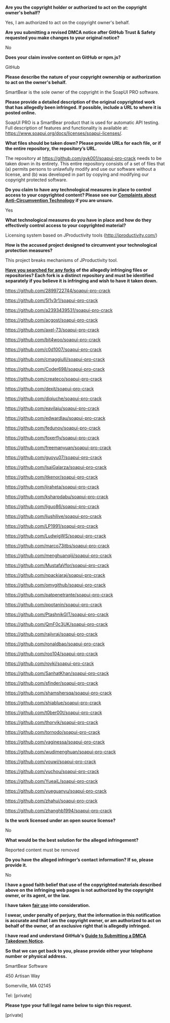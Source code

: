 **Are you the copyright holder or authorized to act on the copyright owner's behalf?**

Yes, I am authorized to act on the copyright owner's behalf.

**Are you submitting a revised DMCA notice after GitHub Trust & Safety requested you make changes to your original notice?**

No

**Does your claim involve content on GitHub or npm.js?**

GitHub

**Please describe the nature of your copyright ownership or authorization to act on the owner's behalf.**

SmartBear is the sole owner of the copyright in the SoapUI PRO software.

**Please provide a detailed description of the original copyrighted work that has allegedly been infringed. If possible, include a URL to where it is posted online.**

SoapUI PRO is a SmartBear product that is used for automatic API testing. Full description of features and functionality is available at: https://www.soapui.org/docs/licenses/soapui-licenses/.

**What files should be taken down? Please provide URLs for each file, or if the entire repository, the repository’s URL.**

The repository at https://github.com/gyk001/soapui-pro-crack needs to be taken down in its entirety. This entire repository consists of a set of files that (a) permits persons to unlawfully modify and use our software without a license, and (b) was developed in part by copying and modifying our copyright protected software.

**Do you claim to have any technological measures in place to control access to your copyrighted content? Please see our <a href="https://docs.github.com/articles/guide-to-submitting-a-dmca-takedown-notice#complaints-about-anti-circumvention-technology">Complaints about Anti-Circumvention Technology</a> if you are unsure.**

Yes

**What technological measures do you have in place and how do they effectively control access to your copyrighted material?**

Licensing system based on JProductivity tools (http://jproductivity.com/)

**How is the accused project designed to circumvent your technological protection measures?**

This project breaks mechanisms of JProductivity tool.

**<a href="https://docs.github.com/articles/dmca-takedown-policy#b-what-about-forks-or-whats-a-fork">Have you searched for any forks</a> of the allegedly infringing files or repositories? Each fork is a distinct repository and must be identified separately if you believe it is infringing and wish to have it taken down.**

https://github.com/2899722744/soapui-pro-crack

https://github.com/5l1v3r1/soapui-pro-crack

https://github.com/a2393439531/soapui-pro-crack

https://github.com/acgost/soapui-pro-crack

https://github.com/axel-73/soapui-pro-crack

https://github.com/bit4woo/soapui-pro-crack

https://github.com/c0d1007/soapui-pro-crack

https://github.com/cmaggiulli/soapui-pro-crack

https://github.com/Coder698/soapui-pro-crack

https://github.com/createco/soapui-pro-crack

https://github.com/dexit/soapui-pro-crack

https://github.com/diqiuche/soapui-pro-crack

https://github.com/eavilaju/soapui-pro-crack

https://github.com/edwardlau/soapui-pro-crack

https://github.com/fedunov/soapui-pro-crack

https://github.com/foxerfly/soapui-pro-crack

https://github.com/freemanyuan/soapui-pro-crack

https://github.com/guoyu07/soapui-pro-crack

https://github.com/IsaiGalarza/soapui-pro-crack

https://github.com/itkenor/soapui-pro-crack

https://github.com/jiraheta/soapui-pro-crack

https://github.com/ksharpdabu/soapui-pro-crack

https://github.com/liguo86/soapui-pro-crack

https://github.com/liushilive/soapui-pro-crack

https://github.com/LP1991/soapui-pro-crack

https://github.com/LudwigWS/soapui-pro-crack

https://github.com/marco73itbs/soapui-pro-crack

https://github.com/menghuanqiji/soapui-pro-crack

https://github.com/MustafaVfor/soapui-pro-crack

https://github.com/npackiaraj/soapui-pro-crack

https://github.com/omygithub/soapui-pro-crack

https://github.com/patpenetrante/soapui-pro-crack

https://github.com/ppotanin/soapui-pro-crack

https://github.com/PtashnikGIT/soapui-pro-crack

https://github.com/QmF0c3UK/soapui-pro-crack

https://github.com/rajivraj/soapui-pro-crack

https://github.com/ronaldbao/soapui-pro-crack

https://github.com/roo104/soapui-pro-crack

https://github.com/royki/soapui-pro-crack

https://github.com/SanhatKhan/soapui-pro-crack

https://github.com/sfinder/soapui-pro-crack

https://github.com/shamshersqa/soapui-pro-crack

https://github.com/shiablue/soapui-pro-crack

https://github.com/t0ber00t/soapui-pro-crack

https://github.com/thorvik/soapui-pro-crack

https://github.com/tornodo/soapui-pro-crack

https://github.com/vaginessa/soapui-pro-crack

https://github.com/wudimenghuan/soapui-pro-crack

https://github.com/youwi/soapui-pro-crack

https://github.com/yuchou/soapui-pro-crack

https://github.com/YueaiL/soapui-pro-crack

https://github.com/yueguanyu/soapui-pro-crack

https://github.com/zhahui/soapui-pro-crack

https://github.com/zhanghb1994/soapui-pro-crack

**Is the work licensed under an open source license?**

No

**What would be the best solution for the alleged infringement?**

Reported content must be removed

**Do you have the alleged infringer’s contact information? If so, please provide it.**

No

**I have a good faith belief that use of the copyrighted materials described above on the infringing web pages is not authorized by the copyright owner, or its agent, or the law.**

**I have taken <a href="https://www.lumendatabase.org/topics/22">fair use</a> into consideration.**

**I swear, under penalty of perjury, that the information in this notification is accurate and that I am the copyright owner, or am authorized to act on behalf of the owner, of an exclusive right that is allegedly infringed.**

**I have read and understand GitHub's <a href="https://docs.github.com/articles/guide-to-submitting-a-dmca-takedown-notice/">Guide to Submitting a DMCA Takedown Notice</a>.**

**So that we can get back to you, please provide either your telephone number or physical address.**

SmartBear Software

450 Artisan Way

Somerville, MA 02145

Tel: [private]

**Please type your full legal name below to sign this request.**

[private]
